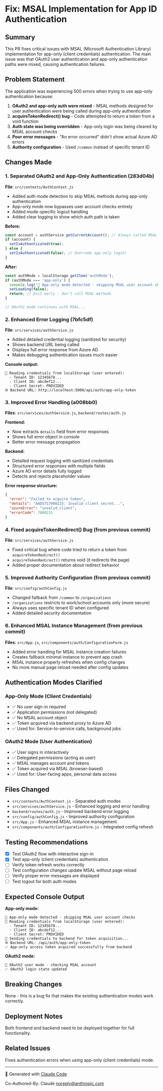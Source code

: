 # Fix: MSAL Implementation for App ID Authentication

## Summary

This PR fixes critical issues with MSAL (Microsoft Authentication Library) implementation for app-only (client credentials) authentication. The main issue was that OAuth2 user authentication and app-only authentication paths were mixed, causing authentication failures.

## Problem Statement

The application was experiencing 500 errors when trying to use app-only authentication because:

1. **OAuth2 and app-only auth were mixed** - MSAL methods designed for user authentication were being called during app-only authentication
2. **acquireTokenRedirect() bug** - Code attempted to return a token from a void function
3. **Auth state was being overridden** - App-only login was being cleared by MSAL account checks
4. **Poor error messages** - "An error occurred" didn't show actual Azure AD errors
5. **Authority configuration** - Used `/common` instead of specific tenant ID

## Changes Made

### 1. Separated OAuth2 and App-Only Authentication (283d04b)

**File**: `src/contexts/AuthContext.js`

- Added auth mode detection to skip MSAL methods during app-only authentication
- App-only mode now bypasses user account checks entirely
- Added mode-specific logout handling
- Added clear logging to show which auth path is taken

**Before:**
```javascript
const account = authService.getCurrentAccount(); // Always called MSAL
if (account) {
  setIsAuthenticated(true);
} else {
  setIsAuthenticated(false); // Overrode app-only login!
}
```

**After:**
```javascript
const authMode = localStorage.getItem('authMode');
if (authMode === 'app-only') {
  console.log('🔑 App-only mode detected - skipping MSAL user account checks');
  setLoading(false);
  return; // Exit early - don't call MSAL methods
}

// OAuth2 mode continues with MSAL...
```

### 2. Enhanced Error Logging (7bfc5df)

**File**: `src/services/authService.js`

- Added detailed credential logging (sanitized for security)
- Shows backend URL being called
- Displays full error response from Azure AD
- Makes debugging authentication issues much easier

**Console output:**
```
🔑 Reading credentials from localStorage (user entered):
  - Tenant ID: 12345678...
  - Client ID: abcdef12...
  - Client Secret: PROVIDED
🌐 Backend URL: http://localhost:5000/api/auth/app-only-token
```

### 3. Improved Error Handling (a008bb0)

**Files**: `src/services/authService.js`, `backend/routes/auth.js`

**Frontend:**
- Now extracts `details` field from error responses
- Shows full error object in console
- Better error message propagation

**Backend:**
- Detailed request logging with sanitized credentials
- Structured error responses with multiple fields
- Azure AD error details fully logged
- Detects and rejects placeholder values

**Error response structure:**
```json
{
  "error": "Failed to acquire token",
  "details": "AADSTS7000215: Invalid client secret...",
  "azureError": "invalid_client",
  "errorCode": 7000215
}
```

### 4. Fixed acquireTokenRedirect() Bug (from previous commit)

**File**: `src/services/authService.js`

- Fixed critical bug where code tried to return a token from `acquireTokenRedirect()`
- `acquireTokenRedirect()` returns void (it redirects the page)
- Added proper documentation about redirect behavior

### 5. Improved Authority Configuration (from previous commit)

**File**: `src/config/authConfig.js`

- Changed fallback from `/common` to `/organizations`
- `/organizations` restricts to work/school accounts only (more secure)
- Always uses specific tenant ID when configured
- Added detailed security documentation

### 6. Enhanced MSAL Instance Management (from previous commit)

**Files**: `src/App.js`, `src/components/auth/ConfigurationForm.js`

- Added error handling for MSAL instance creation failures
- Creates fallback minimal instance to prevent app crash
- MSAL instance properly refreshes when config changes
- No more manual page reload needed after config updates

## Authentication Modes Clarified

### App-Only Mode (Client Credentials)
- ✅ No user sign-in required
- ✅ Application permissions (not delegated)
- ✅ No MSAL account object
- ✅ Token acquired via backend proxy to Azure AD
- ✅ Used for: Service-to-service calls, background jobs

### OAuth2 Mode (User Authentication)
- ✅ User signs in interactively
- ✅ Delegated permissions (acting as user)
- ✅ MSAL manages account and tokens
- ✅ Token acquired via MSAL (browser-based)
- ✅ Used for: User-facing apps, personal data access

## Files Changed

- `src/contexts/AuthContext.js` - Separated auth modes
- `src/services/authService.js` - Enhanced logging and error handling
- `backend/routes/auth.js` - Improved backend error logging
- `src/config/authConfig.js` - Improved authority configuration
- `src/App.js` - Enhanced MSAL instance management
- `src/components/auth/ConfigurationForm.js` - Integrated config refresh

## Testing Recommendations

- [x] Test OAuth2 flow with interactive sign-in
- [x] Test app-only (client credentials) authentication
- [ ] Verify token refresh works correctly
- [ ] Test configuration changes update MSAL without page reload
- [ ] Verify proper error messages are displayed
- [ ] Test logout for both auth modes

## Expected Console Output

**App-only mode:**
```
🔑 App-only mode detected - skipping MSAL user account checks
🔑 Reading credentials from localStorage (user entered):
  - Tenant ID: 12345678...
  - Client ID: abcdef12...
  - Client Secret: PROVIDED
🔑 Sending credentials to backend for token acquisition...
🌐 Backend URL: /api/auth/app-only-token
✅ App-only access token acquired successfully from backend
```

**OAuth2 mode:**
```
👤 OAuth2 user mode - checking MSAL account
✅ OAuth2 login state updated
```

## Breaking Changes

None - this is a bug fix that makes the existing authentication modes work correctly.

## Deployment Notes

Both frontend and backend need to be deployed together for full functionality.

## Related Issues

Fixes authentication errors when using app-only (client credentials) mode.

---

🤖 Generated with [Claude Code](https://claude.com/claude-code)

Co-Authored-By: Claude <noreply@anthropic.com>
